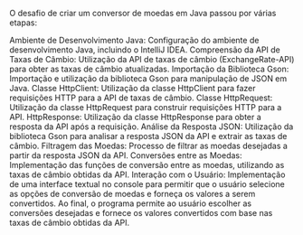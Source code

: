 O desafio de criar um conversor de moedas em Java passou por várias etapas:

Ambiente de Desenvolvimento Java: Configuração do ambiente de desenvolvimento Java, incluindo o IntelliJ IDEA.
Compreensão da API de Taxas de Câmbio: Utilização da API de taxas de câmbio (ExchangeRate-API) para obter as taxas de câmbio atualizadas.
Importação da Biblioteca Gson: Importação e utilização da biblioteca Gson para manipulação de JSON em Java.
Classe HttpClient: Utilização da classe HttpClient para fazer requisições HTTP para a API de taxas de câmbio.
Classe HttpRequest: Utilização da classe HttpRequest para construir requisições HTTP para a API.
HttpResponse: Utilização da classe HttpResponse para obter a resposta da API após a requisição.
Análise da Resposta JSON: Utilização da biblioteca Gson para analisar a resposta JSON da API e extrair as taxas de câmbio.
Filtragem das Moedas: Processo de filtrar as moedas desejadas a partir da resposta JSON da API.
Conversões entre as Moedas: Implementação das funções de conversão entre as moedas, utilizando as taxas de câmbio obtidas da API.
Interação com o Usuário: Implementação de uma interface textual no console para permitir que o usuário selecione as opções de conversão de moedas e forneça os valores a serem convertidos.
Ao final, o programa permite ao usuário escolher as conversões desejadas e fornece os valores convertidos com base nas taxas de câmbio obtidas da API.